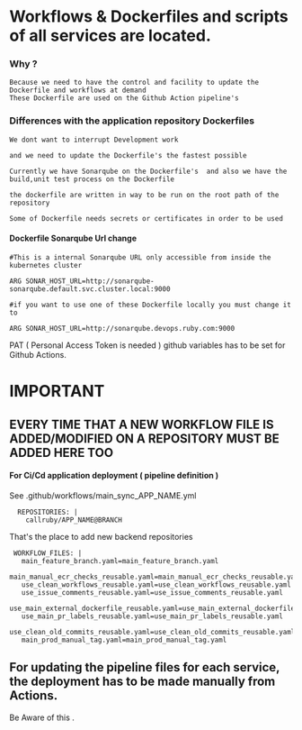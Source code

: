 # Workflows & Dockerfiles and scripts of all services are located.

### Why ?

    Because we need to have the control and facility to update the Dockerfile and workflows at demand
    These Dockerfile are used on the Github Action pipeline's

### Differences with the application repository Dockerfiles

```
We dont want to interrupt Development work

and we need to update the Dockerfile's the fastest possible

Currently we have Sonarqube on the Dockerfile's  and also we have the build,unit test process on the Dockerfile

the dockerfile are written in way to be run on the root path of the repository

Some of Dockerfile needs secrets or certificates in order to be used
```

#### Dockerfile Sonarqube Url change

```
#This is a internal Sonarqube URL only accessible from inside the kubernetes cluster

ARG SONAR_HOST_URL=http://sonarqube-sonarqube.default.svc.cluster.local:9000

#if you want to use one of these Dockerfile locally you must change it to

ARG SONAR_HOST_URL=http://sonarqube.devops.ruby.com:9000
```

PAT ( Personal Access Token is needed ) github variables has to be set for Github Actions.

# IMPORTANT
## EVERY TIME THAT A NEW WORKFLOW FILE IS ADDED/MODIFIED ON A REPOSITORY MUST BE ADDED HERE TOO


#### For Ci/Cd application deployment ( pipeline definition )

See .github/workflows/main_sync_APP_NAME.yml

```  
  REPOSITORIES: |
    callruby/APP_NAME@BRANCH    
 ```
 That's the place to add new backend repositories
 
 ```
  WORKFLOW_FILES: |
    main_feature_branch.yaml=main_feature_branch.yaml
    main_manual_ecr_checks_reusable.yaml=main_manual_ecr_checks_reusable.yaml
    use_clean_workflows_reusable.yaml=use_clean_workflows_reusable.yaml
    use_issue_comments_reusable.yaml=use_issue_comments_reusable.yaml
    use_main_external_dockerfile_reusable.yaml=use_main_external_dockerfile_reusable.yaml
    use_main_pr_labels_reusable.yaml=use_main_pr_labels_reusable.yaml
    use_clean_old_commits_reusable.yaml=use_clean_old_commits_reusable.yaml
    main_prod_manual_tag.yaml=main_prod_manual_tag.yaml
   ``` 
  

## For updating the pipeline files for each service, the deployment has to be made manually from Actions.

Be Aware of this .
